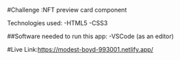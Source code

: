 
#Challenge :NFT preview card component


Technologies used:
-HTML5 -CSS3 

##Software needed to run this app:
-VSCode (as an editor)

#Live Link:https://modest-boyd-993001.netlify.app/
